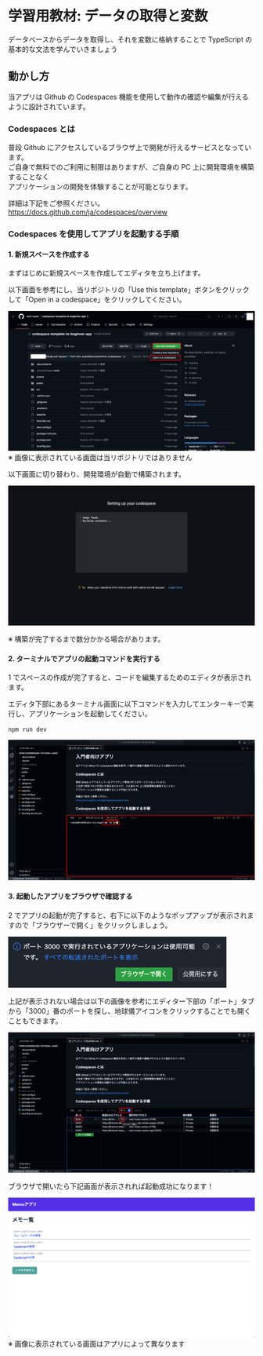 # 学習用教材: データの取得と変数

データベースからデータを取得し、それを変数に格納することで TypeScript の基本的な文法を学んでいきましょう

## 動かし方

当アプリは Github の Codespaces 機能を使用して動作の確認や編集が行えるように設計されています。

### Codespaces とは

普段 Github にアクセスしているブラウザ上で開発が行えるサービスとなっています。  
ご自身で無料でのご利用に制限はありますが、ご自身の PC 上に開発環境を構築することなく  
アプリケーションの開発を体験することが可能となります。

詳細は下記をご参照ください。  
https://docs.github.com/ja/codespaces/overview

### Codespaces を使用してアプリを起動する手順

#### 1. 新規スペースを作成する

まずはじめに新規スペースを作成してエディタを立ち上げます。

以下画面を参考にし、当リポジトリの「Use this template」ボタンをクリックして「Open in a codespace」をクリックしてください。

<img src="./.docs/images/README-image-01.png" alt="" />
※ 画像に表示されている画面は当リポジトリではありません

以下画面に切り替わり、開発環境が自動で構築されます。

<img src="./.docs/images/README-image-02.png" alt="" />

※ 構築が完了するまで数分かかる場合があります。

#### 2. ターミナルでアプリの起動コマンドを実行する

1 でスペースの作成が完了すると、コードを編集するためのエディタが表示されます。

エディタ下部にあるターミナル画面に以下コマンドを入力してエンターキーで実行し、アプリケーションを起動してください。

```
npm run dev
```

<img src="./.docs/images/README-image-03.png" alt="" />

#### 3. 起動したアプリをブラウザで確認する

2 でアプリの起動が完了すると、右下に以下のようなポップアップが表示されますので「ブラウザーで開く」をクリックしましょう。

<img src="./.docs/images/README-image-04.png" alt="" />

上記が表示されない場合は以下の画像を参考にエディター下部の「ポート」タブから「3000」番のポートを探し、地球儀アイコンをクリックすることでも開くこともできます。

<img src="./.docs/images/README-image-05.png" alt="" />

ブラウザで開いたら下記画面が表示されれば起動成功になります！

<img src="./.docs/images/README-image-06.png" alt="" />
※ 画像に表示されている画面はアプリによって異なります
